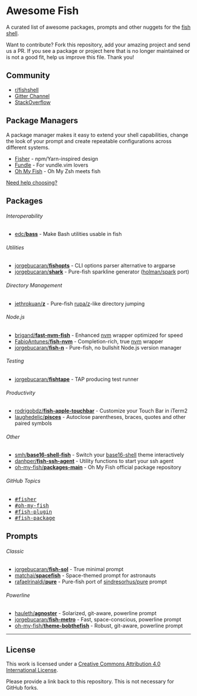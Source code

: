 # Awesome Fish

<!-- [![Slack Widget](https://img.shields.io/badge/join-us%20on%20slack-gray.svg?longCache=true&logo=slack&colorB=red)](https://fishshell.slack.com/messages) -->

A curated list of awesome packages, prompts and other nuggets for the [fish shell](https://github.com/fish-shell/fish-shell).

Want to contribute? Fork this repository, add your amazing project and send us a PR. If you see a package or project here that is no longer maintained or is not a good fit, help us improve this file. Thank you!

## Community

- [r/fishshell](https://www.reddit.com/r/fishshell/)
- [Gitter Channel](https://gitter.im/fish-shell/fish-shell)
- [StackOverflow](http://stackoverflow.com/questions/tagged/fish)

## Package Managers

A package manager makes it easy to extend your shell capabilities, change the look of your prompt and create repeatable configurations across different systems.

- [Fisher](https://github.com/jorgebucaran/fisher) - npm/Yarn-inspired design
- [Fundle](https://github.com/danhper/fundle) - For vundle.vim lovers
- [Oh My Fish](https://github.com/oh-my-fish/oh-my-fish) - Oh My Zsh meets fish

[Need help choosing?](https://github.com/jorgebucaran/fisher/issues/481)

## Packages

###### Interoperability

- [edc/**bass**](https://github.com/edc/bass) - Make Bash utilities usable in fish

###### Utilities

- [jorgebucaran/**fishopts**](https://github.com/jorgebucaran/fishopts) - CLI options parser alternative to argparse
- [jorgebucaran/**shark**](https://github.com/jorgebucaran/shark) - Pure-fish sparkline generator ([holman/spark](https://github.com/holman/spark) port)

###### Directory Management

- [jethrokuan/**z**](https://github.com/jethrokuan/z) - Pure-fish [rupa/z](https://github.com/rupa/z)-like directory jumping

###### Node.js

- [brigand/**fast-nvm-fish**](https://github.com/brigand/fast-nvm-fish) - Enhanced [nvm](https://github.com/creationix/nvm) wrapper optimized for speed
- [FabioAntunes/**fish-nvm**](https://github.com/FabioAntunes/fish-nvm) - Completion-rich, true [nvm](https://github.com/creationix/nvm) wrapper
- [jorgebucaran/**fish-n**](https://github.com/jorgebucaran/fnm) - Pure-fish, no bullshit Node.js version manager

###### Testing

- [jorgebucaran/**fishtape**](https://github.com/jorgebucaran/fishtape) - TAP producing test runner

###### Productivity

- [rodrigobdz/**fish-apple-touchbar**](https://github.com/rodrigobdz/fish-apple-touchbar) - Customize your Touch Bar in iTerm2
- [laughedelic/**pisces**](https://github.com/laughedelic/pisces) - Autoclose parentheses, braces, quotes and other paired symbols

###### Other

- [smh/**base16-shell-fish**](https://github.com/smh/base16-shell-fish) - Switch your [base16-shell](https://github.com/chriskempson/base16-shell) theme interactively
- [danhper/**fish-ssh-agent**](https://github.com/danhper/fish-ssh-agent) - Utility functions to start your ssh agent
- [oh-my-fish/**packages-main**](https://github.com/oh-my-fish/packages-main/tree/master/packages) - Oh My Fish official package repository

###### GitHub Topics

- [<samp>#fisher</samp>](https://github.com/topics/fisher)
- [<samp>#oh-my-fish</samp>](https://github.com/topics/oh-my-fish)
- [<samp>#fish-plugin</samp>](https://github.com/topics/fish-plugin)
- [<samp>#fish-package</samp>](https://github.com/topics/fish-package)

## Prompts

###### Classic

- [jorgebucaran/**fish-sol**](https://github.com/jorgebucaran/fish-fresh) - True minimal prompt
- [matchai/**spacefish**](https://github.com/matchai/spacefish) - Space-themed prompt for astronauts
- [rafaelrinaldi/**pure**](https://github.com/rafaelrinaldi/pure) - Pure-fish port of [sindresorhus/pure](https://github.com/sindresorhus/pure) prompt

###### Powerline

- [hauleth/**agnoster**](https://github.com/hauleth/agnoster) - Solarized, git-aware, powerline prompt
- [jorgebucaran/**fish-metro**](https://github.com/jorgebucaran/fish-metro) - Fast, space-conscious, powerline prompt
- [oh-my-fish/**theme-bobthefish**](https://github.com/oh-my-fish/theme-bobthefish) - Robust, git-aware, powerline prompt

---

## License

This work is licensed under a [Creative Commons Attribution 4.0 International License](https://creativecommons.org/licenses/by/4.0/).

Please provide a link back to this repository. This is not necessary for GitHub forks.
